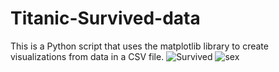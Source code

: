 # Titanic-Survived-data
This is a Python script that uses the matplotlib library to create visualizations from data in a CSV file.
![Survived](https://github.com/imansabet/Titanic-Survived-data/assets/133379967/40d90ea1-0528-490f-9891-b2973298da3f)
![sex](https://github.com/imansabet/Titanic-Survived-data/assets/133379967/99540505-daf2-4029-af58-48c8a471d11d)
